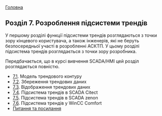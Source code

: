 [Головна](README.md)

## Розділ 7. Розроблення підсистеми трендів

У першому розділі функції підсистеми трендів розглядаються з точки зору кінцевого користувача, а також інженерів, які не беруть безпосередньої участі в розробленні АСКТП. У цьому розділі підсистема трендів розглядається з точки зору розробника.

Передбачається, що в курсі вивчення SCADA/HMI цей розділ розглядається повністю.  

- [7.1](7_1.md). Модель трендового контуру
- [7.2](7_2.md). Збереження трендових даних
- [7.3](7_3.md). Відображення трендових даних
- [7.4](7_4.md). Підсистема трендів в SCADA Citect
- [7.5](7_5.md). Підсистема трендів в SCADA zenon
- [7.6](7_6.md). Підсистема трендів у WinCC Comfort
- [Питання та посилання](7_q.md)